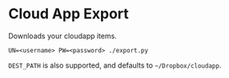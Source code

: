 # Cloud App Export

Downloads your cloudapp items.

```
UN=<username> PW=<password> ./export.py
```

`DEST_PATH` is also supported, and defaults to `~/Dropbox/cloudapp`.

